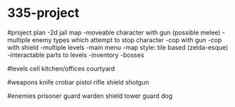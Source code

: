 # 335-project

#project plan
  -2d jail map
  -moveable character with gun (possible melee)
  -multiple enemy types which attempt to stop character
    -cop with gun
    -cop with shield
  -multiple levels
  -main menu
  -map style: tile based (zelda-esque)
  -interactable parts to levels
  -inventory
  -bosses
  
#levels
  cell
  kitchen/offices
  courtyard

#weapons
  knife
  crobar
  pistol
  rifle
  shield
  shotgun
  
#enemies
  prisoner
  guard
  warden
  shield
  tower guard
  dog
  
